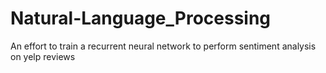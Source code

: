 # Natural-Language_Processing
An effort to train a recurrent neural network to perform sentiment analysis on yelp reviews
